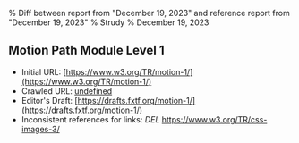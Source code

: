 % Diff between report from "December 19, 2023" and reference report from "December 19, 2023"
% Strudy
% December 19, 2023

## Motion Path Module Level 1

- Initial URL: [https://www.w3.org/TR/motion-1/](https://www.w3.org/TR/motion-1/)
- Crawled URL: [undefined](undefined)
- Editor's Draft: [https://drafts.fxtf.org/motion-1/](https://drafts.fxtf.org/motion-1/)
- Inconsistent references for links: *DEL* https://www.w3.org/TR/css-images-3/



